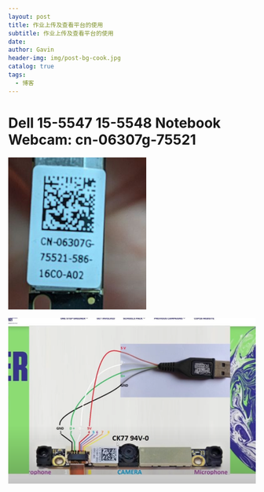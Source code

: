 ```yaml
---
layout: post
title: 作业上传及查看平台的使用
subtitle: 作业上传及查看平台的使用
date: 
author: Gavin
header-img: img/post-bg-cook.jpg
catalog: true
tags:
  - 博客
---
```

# Dell 15-5547 15-5548 Notebook Webcam: cn-06307g-75521

![](imgs/Pasted%20image%2020231126223245.png)

![](imgs/Pasted%20image%2020231126223608.png)